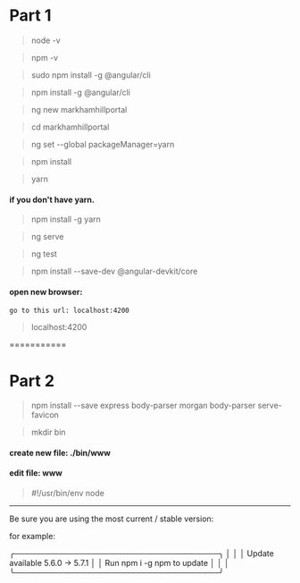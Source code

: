 # Part 1

> node -v

> npm -v

> sudo npm install -g @angular/cli

> npm install -g @angular/cli

> ng new markhamhillportal

> cd markhamhillportal

> ng set --global packageManager=yarn

> npm install 

> yarn

#### if you don't have yarn.

> npm install -g yarn 

> ng serve

> ng test

> npm install --save-dev @angular-devkit/core

####  open new browser: 
  	go to this url: localhost:4200
> localhost:4200
	
===========
# Part 2

>  npm install --save express body-parser morgan body-parser serve-favicon

> mkdir bin

#### create new file:  ./bin/www

#### edit file: www

> #!/usr/bin/env node


----------------------------------------------------------------


Be sure you are using the most current / stable version:

for example:

   ╭─────────────────────────────────────╮
   │                                     │
   │   Update available 5.6.0 → 5.7.1    │
   │     Run npm i -g npm to update      │
   │                                     │
   ╰─────────────────────────────────────╯

